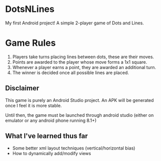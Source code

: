 # DotsNLines
My first Android project! A simple 2-player game of Dots and Lines.

Game Rules
==========

1. Players take turns placing lines between dots, these are their moves.
2. Points are awarded to the player whose move forms a 1x1 square.
3. Whenever a player earns a point, they are awarded an additional turn.
4. The winner is decided once all possible lines are placed.

Disclaimer
----------

This game is purely an Android Studio project. An APK will be generated once I feel it is more stable.

Until then, the game must be launched through android studio (either on emulator or any android  phone running 8.1+)

What I've learned thus far
-----------------

- Some better xml layout techniques (vertical/horizontal bias)
- How to dynamically add/modify views
